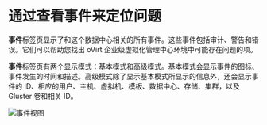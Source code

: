 # 通过查看事件来定位问题

**事件**标签页显示了和这个数据中心相关的所有事件。这些事件包括审计、警告和错误。它们可以帮助您找出 oVirt 企业级虚拟化管理中心环境中可能存在问题的项。

**事件**标签页有两个显示模式：基本模式和高级模式。基本模式会显示事件的图标、事件发生的时间和描述。高级模式除了显示基本模式所显示的信息外，还会显示事件的 ID、相应的用户、主机、虚拟机、模板、数据中心、存储、集群，以及 Gluster 卷和相关 ID。

![事件视图](images/data-center-event-view.png)


